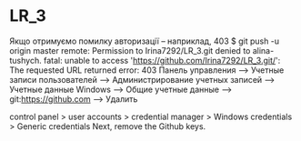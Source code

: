 # LR_3

Якщо отримуємо помилку авторизації – наприклад, 403 
$ git push -u origin master
remote: Permission to Irina7292/LR_3.git denied to alina-tushych.
fatal: unable to access 'https://github.com/Irina7292/LR_3.git/': The requested URL returned error: 403
Панель управления –> Учетные записи пользователей –> Администрирование учетных записей –> Учетные данные Windows –> Общие учетные данные –> git:https://github.com –> Удалить 

control panel > user accounts > credential manager > Windows credentials > Generic credentials
Next, remove the Github keys.

